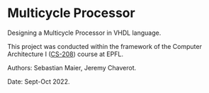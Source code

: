 #  Multicycle Processor

Designing a Multicycle Processor in VHDL language.

This project was conducted within the framework of the Computer Architecture I ([CS-208](https://edu.epfl.ch/coursebook/fr/computer-architecture-i-CS-208)) course at EPFL.

Authors: Sebastian Maier, Jeremy Chaverot.

Date: Sept-Oct 2022.
